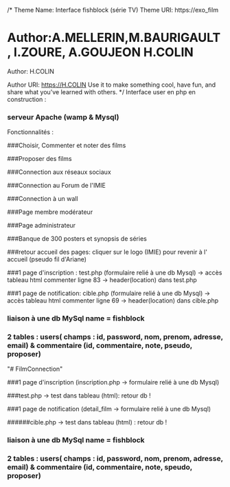 /*
Theme Name: Interface fishblock (série TV)
Theme URI: https://exo_film

Author:A.MELLERIN,M.BAURIGAULT, I.ZOURE, A.GOUJEON H.COLIN
=======
Author: H.COLIN

Author URI: https://H.COLIN
Use it to make something cool, have fun, and share what you've learned with others.
*/
Interface user en php en construction :

### serveur Apache (wamp & Mysql)

Fonctionnalités :

###Choisir, Commenter et noter des films

###Proposer des films

###Connection aux réseaux sociaux

###Connection au Forum de l'IMIE

###Connection à un wall

###Page membre modérateur

###Page administrateur

###Banque de 300 posters et synopsis de séries

###retour accueil des pages: cliquer sur le logo (IMIE) pour revenir à l' accueil (pseudo fil d'Ariane)

###1 page d'inscription : test.php (formulaire relié à une db Mysql) -> accès tableau html commenter ligne 83 -> header(location) dans test.php

###1 page de notification: cible.php (formulaire relié à une db Mysql) -> accès tableau html commenter ligne 69 -> header(location) dans cible.php

### liaison à une db MySql name = fishblock


### 2 tables : users( champs : id, password, nom, prenom, adresse, email) & commentaire (id, commentaire, note, pseudo, proposer)
"# FilmConnection"

###1 page d'inscription (inscription.php -> formulaire relié à une db Mysql)

###test.php -> test dans tableau (html):  retour db !

###1 page de notification (detail_film -> formulaire relié à une db Mysql)

######cible.php -> test dans tableau (html) : retour db !

### liaison à une db MySql name = fishblock

### 2 tables : users( champs : id, password, nom, prenom, adresse, email) & commentaire (id, commentaire, note, speudo, proposer)
